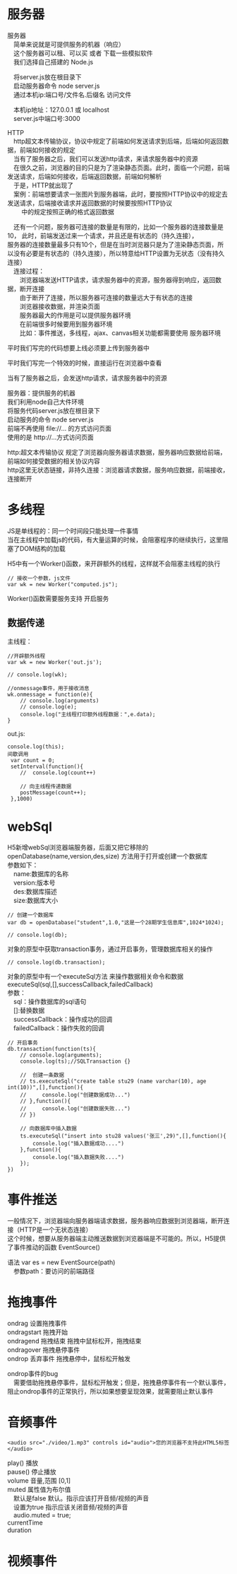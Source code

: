 # 服务器  
服务器  
&emsp;简单来说就是可提供服务的机器（响应）  
&emsp;这个服务器可以租、可以买 或者 下载一些模拟软件  
&emsp;我们选择自己搭建的 Node.js  

&emsp;将server.js放在根目录下  
&emsp;启动服务器命令 node server.js  
&emsp;通过本机ip:端口号/文件名.后缀名 访问文件  

&emsp;本机ip地址：127.0.0.1  或  localhost  
&emsp;server.js中端口号:3000  

HTTP  
&emsp;http超文本传输协议，协议中规定了前端如何发送请求到后端，后端如何返回数据，前端如何接收的规定  
&emsp;当有了服务器之后，我们可以发送http请求，来请求服务器中的资源  
&emsp;在很久之前，浏览器的目的只是为了渲染静态页面。此时，面临一个问题，前端发送请求，后端如何接收，后端返回数据，前端如何解析  
&emsp;于是，HTTP就出现了  
&emsp;案例：前端想要请求一张图片到服务器端，此时，要按照HTTP协议中的规定去发送请求，后端接收请求并返回数据的时候要按照HTTP协议  
&emsp;&emsp; 中的规定按照正确的格式返回数据  

&emsp;还有一个问题，服务器可连接的数量是有限的，比如一个服务器的连接数量是10， 此时，前端发送过来一个请求，并且还是有状态的（持久连接），  
服务器的连接数量最多只有10个，但是在当时浏览器只是为了渲染静态页面，所以没有必要是有状态的（持久连接），所以特意给HTTP设置为无状态（没有持久连接）  
&emsp;连接过程：  
&emsp;&emsp;浏览器端发送HTTP请求，请求服务器中的资源，服务器得到响应，返回数据，断开连接  
&emsp;&emsp;由于断开了连接，所以服务器可连接的数量远大于有状态的连接  
&emsp;&emsp;浏览器接收数据，并渲染页面  
&emsp;&emsp;服务器最大的作用是可以提供服务器环境  
&emsp;&emsp;在前端很多时候要用到服务器环境  
&emsp;&emsp;比如：事件推送，多线程，ajax、canvas相关功能都需要使用 服务器环境  

平时我们写完的代码想要上线必须要上传到服务器中  

平时我们写完一个特效的时候，直接运行在浏览器中查看  

当有了服务器之后，会发送http请求，请求服务器中的资源  

服务器：提供服务的机器  
我们利用node自己大件环境  
将服务代码server.js放在根目录下  
启动服务的命令  node server.js  
前端不再使用 file://... 的方式访问页面  
使用的是 http://...方式访问页面  

http:超文本传输协议 规定了浏览器向服务器请求数据，服务器响应数据给前端，前端如何接受数据的相关协议内容  
http这里无状态链接，非持久连接：浏览器请求数据，服务响应数据，前端接收，连接断开  

# 多线程  
JS是单线程的：同一个时间段只能处理一件事情  
当在主线程中加载js的代码，有大量运算的时候，会阻塞程序的继续执行，这里阻塞了DOM结构的加载  

H5中有一个Worker()函数，来开辟额外的线程，这样就不会阻塞主线程的执行  
```  
// 接收一个参数，js文件  
var wk = new Worker("computed.js");  
```  
Worker()函数需要服务支持  开启服务  
## 数据传递  
主线程：  
```  
//开辟额外线程  
var wk = new Worker('out.js');  

// console.log(wk);  

//onmessage事件，用于接收消息  
wk.onmessage = function(e){  
    // console.log(arguments)  
    // console.log(e);  
    console.log("主线程打印额外线程数据：",e.data);  
}  
```  
out.js:  
```  
console.log(this);  
间歇调用  
 var count = 0;  
 setInterval(function(){  
    //  console.log(count++)  

    // 向主线程传递数据  
    postMessage(count++);  
 },1000)  
```  

# webSql  
H5新增webSql浏览器端服务器，后面又把它移除的  
openDatabase(name,version,des,size)  方法用于打开或创建一个数据库  
参数如下：  
&emsp;name:数据库的名称  
&emsp;version:版本号  
&emsp;des:数据库描述  
&emsp;size:数据库大小  
```  
// 创建一个数据库  
var db = openDatabase("student",1.0,"这是一个28期学生信息库",1024*1024);  

// console.log(db);  
```  

对象的原型中获取transaction事务，通过开启事务，管理数据库相关的操作  
```  
// console.log(db.transaction);  
```  

对象的原型中有一个executeSql方法 来操作数据相关命令和数据  
executeSql(sql,[],successCallback,failedCallback)  
参数：  
&emsp;sql：操作数据库的sql语句  
&emsp;[]:替换数据  
&emsp;successCallback：操作成功的回调  
&emsp;failedCallback：操作失败的回调  
```  
// 开启事务  
db.transaction(function(ts){  
    // console.log(arguments);  
    console.log(ts);//SQLTransaction {}  

    //  创建一条数据  
    // ts.executeSql("create table stu29 (name varchar(10), age int(10))",[],function(){  
    //     console.log("创建数据成功...")  
    // },function(){  
    //     console.log("创建数据失败...")  
    // })  

    // 向数据库中插入数据  
    ts.executeSql("insert into stu28 values('张三',29)",[],function(){  
        console.log("插入数据成功....")  
    },function(){  
        console.log("插入数据失败....")  
    });  
})  
```  

# 事件推送  
一般情况下，浏览器端向服务器端请求数据，服务器响应数据到浏览器端，断开连接（HTTP是一个无状态连接）  
这个时候，想要从服务器端主动推送数据到浏览器端是不可能的。所以，H5提供了事件推动的函数 EventSource()  

语法 var es = new EventSource(path)  
&emsp;参数path：要访问的前端路径  

# 拖拽事件  
ondrag          设置拖拽事件  
ondragstart     拖拽开始  
ondragend       拖拽结束  拖拽中鼠标松开，拖拽结束  
ondragover      拖拽悬停事件  
ondrop          丢弃事件 拖拽悬停中，鼠标松开触发  

ondrop事件的bug  
&emsp;需要借助拖拽悬停事件，鼠标松开触发；但是，拖拽悬停事件有一个默认事件，阻止ondrop事件的正常执行，所以如果想要呈现效果，就需要阻止默认事件  

# 音频事件  
```  
<audio src="./video/1.mp3" controls id="audio">您的浏览器不支持此HTML5标签</audio>  
```  
play()      播放  
pause()     停止播放  
volume      音量,范围 [0,1]  
muted 属性值为布尔值  
&emsp;默认是false 默认。指示应该打开音频/视频的声音     
&emsp;设置为true 指示应该关闭音频/视频的声音  
&emsp;audio.muted = true;  
currentTime  
duration  

# 视频事件  
